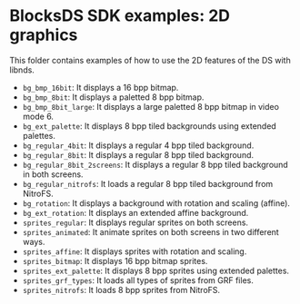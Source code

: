 # BlocksDS SDK examples: 2D graphics

This folder contains examples of how to use the 2D features of the DS with
libnds.

- `bg_bmp_16bit`: It displays a 16 bpp bitmap.
- `bg_bmp_8bit`: It displays a paletted 8 bpp bitmap.
- `bg_bmp_8bit_large`: It displays a large paletted 8 bpp bitmap in video mode 6.
- `bg_ext_palette`: It displays 8 bpp tiled backgrounds using extended palettes.
- `bg_regular_4bit`: It displays a regular 4 bpp tiled background.
- `bg_regular_8bit`: It displays a regular 8 bpp tiled background.
- `bg_regular_8bit_2screens`: It displays a regular 8 bpp tiled background in both screens.
- `bg_regular_nitrofs`: It loads a regular 8 bpp tiled background from NitroFS.
- `bg_rotation`: It displays a background with rotation and scaling (affine).
- `bg_ext_rotation`: It displays an extended affine background.
- `sprites_regular`: It displays regular sprites on both screens.
- `sprites_animated`: It animate sprites on both screens in two different ways.
- `sprites_affine`: It displays sprites with rotation and scaling.
- `sprites_bitmap`: It displays 16 bpp bitmap sprites.
- `sprites_ext_palette`: It displays 8 bpp sprites using extended palettes.
- `sprites_grf_types`: It loads all types of sprites from GRF files.
- `sprites_nitrofs`: It loads 8 bpp sprites from NitroFS.
